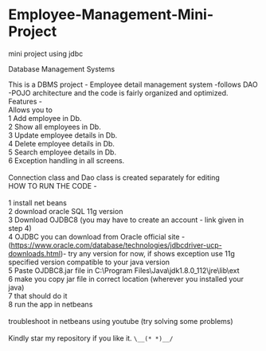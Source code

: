 # Employee-Management-Mini-Project
mini project using jdbc

Database Management Systems

This is a DBMS project - Employee detail management system -follows DAO -POJO architecture and the code is fairly organized and optimized.
<br>
Features - 
<br>
Allows you to <br>
1 Add employee in Db.<br>
2 Show all employees in Db.<br>
3 Update employee details in Db.<br>
4 Delete employee details in Db.<br>
5 Search employee details in Db.<br>
6 Exception handling in all screens.<br>
<br>
Connection class and Dao class is created separately for editing
<br>
HOW TO RUN THE CODE - 
<br>
<br>1 install net beans
<br>2 download oracle SQL 11g version
<br>3 Download OJDBC8 (you may have to create an account - link given in step 4)
<br>4 OJDBC you can download from Oracle official site - (https://www.oracle.com/database/technologies/jdbcdriver-ucp-downloads.html)- try any version for now, if shows exception use 11g specified version compatible to your java version
<br>5 Paste OJDBC8.jar file in C:\Program Files\Java\jdk1.8.0_112\jre\lib\ext
<br>6 make you copy jar file in correct location (wherever you installed your java)
<br>7 that should do it
<br>8 run the app in netbeans
<br><br>
troubleshoot in netbeans using youtube (try solving some problems)
<br><br>
Kindly star my repository if you like it. `\__(* *)__/`
                                          
